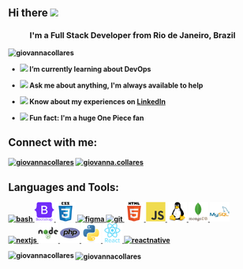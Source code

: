 <h2>Hi there <img src="https://media2.giphy.com/media/fXc70o9YOnocc0j8QO/source.gif" width="40"></h2>

<h3 align="center">I'm a Full Stack Developer from Rio de Janeiro, Brazil</h3>
<b>
  
<p align="left"> <img src="https://komarev.com/ghpvc/?username=giovannacollares&label=Profile%20views&color=0e75b6&style=flat" alt="giovannacollares" /> </p>

- <img src="https://images-wixmp-ed30a86b8c4ca887773594c2.wixmp.com/f/cf2836cb-5893-4a6c-b156-5a89d94fc721/dcphclj-ef0a915c-8c62-481e-bd8e-a2de4c1e1bb3.gif?token=eyJ0eXAiOiJKV1QiLCJhbGciOiJIUzI1NiJ9.eyJzdWIiOiJ1cm46YXBwOiIsImlzcyI6InVybjphcHA6Iiwib2JqIjpbW3sicGF0aCI6IlwvZlwvY2YyODM2Y2ItNTg5My00YTZjLWIxNTYtNWE4OWQ5NGZjNzIxXC9kY3BoY2xqLWVmMGE5MTVjLThjNjItNDgxZS1iZDhlLWEyZGU0YzFlMWJiMy5naWYifV1dLCJhdWQiOlsidXJuOnNlcnZpY2U6ZmlsZS5kb3dubG9hZCJdfQ.UzrowE4l8wYRKfqT_9Fl9XoU6awu0Fhz0g7iJ3o1J3M" width="20px"> I’m currently learning about <strong>DevOps</strong>

- <img src="https://giffiles.alphacoders.com/297/2970.gif" width="20px"> Ask me about <strong>anything</strong>, I'm always available to help

- <img src="https://31.media.tumblr.com/tumblr_mdghlnkX3f1qdtfd6o1_400.gif" width="20px"> Know about my experiences on <a href="https://www.linkedin.com/in/giovannacollares/">LinkedIn</a>

- <img src="https://media.tenor.com/images/813d1508b782824945a08bafa0252429/tenor.gif" width="20px">  Fun fact: <strong>I'm a huge One Piece fan</strong>

<b> 
  
<h2 align="left">Connect with me:</h2>

<p align="left">
<a href="https://linkedin.com/in/giovannacollares" target="blank"><img align="center" src="https://cdn.jsdelivr.net/npm/simple-icons@3.0.1/icons/linkedin.svg" alt="giovannacollares" height="30" width="40" /></a>
<a href="https://instagram.com/giovanna.collares" target="blank"><img align="center" src="https://cdn.jsdelivr.net/npm/simple-icons@3.0.1/icons/instagram.svg" alt="giovanna.collares" height="30" width="40" /></a>
</p>

<b>
  
<h2 align="left">Languages and Tools:</h2>

<a href="https://www.gnu.org/software/bash/" target="_blank"> <img src="https://www.vectorlogo.zone/logos/gnu_bash/gnu_bash-icon.svg" alt="bash" width="40" height="40"/> </a> <a href="https://getbootstrap.com" target="_blank"> <img src="https://raw.githubusercontent.com/devicons/devicon/master/icons/bootstrap/bootstrap-plain-wordmark.svg" alt="bootstrap" width="40" height="40"/> </a> <a href="https://www.w3schools.com/css/" target="_blank"> <img src="https://raw.githubusercontent.com/devicons/devicon/master/icons/css3/css3-original-wordmark.svg" alt="css3" width="40" height="40"/> </a> <a href="https://www.figma.com/" target="_blank"> <img src="https://www.vectorlogo.zone/logos/figma/figma-icon.svg" alt="figma" width="40" height="40"/> </a> <a href="https://git-scm.com/" target="_blank"> <img src="https://www.vectorlogo.zone/logos/git-scm/git-scm-icon.svg" alt="git" width="40" height="40"/> </a> <a href="https://www.w3.org/html/" target="_blank"> <img src="https://raw.githubusercontent.com/devicons/devicon/master/icons/html5/html5-original-wordmark.svg" alt="html5" width="40" height="40"/> </a> <a href="https://developer.mozilla.org/en-US/docs/Web/JavaScript" target="_blank"> <img src="https://raw.githubusercontent.com/devicons/devicon/master/icons/javascript/javascript-original.svg" alt="javascript" width="40" height="40"/> </a> <a href="https://www.linux.org/" target="_blank"> <img src="https://raw.githubusercontent.com/devicons/devicon/master/icons/linux/linux-original.svg" alt="linux" width="40" height="40"/> </a> <a href="https://www.mongodb.com/" target="_blank"> <img src="https://raw.githubusercontent.com/devicons/devicon/master/icons/mongodb/mongodb-original-wordmark.svg" alt="mongodb" width="40" height="40"/> </a> <a href="https://www.mysql.com/" target="_blank"> <img src="https://raw.githubusercontent.com/devicons/devicon/master/icons/mysql/mysql-original-wordmark.svg" alt="mysql" width="40" height="40"/> </a> <a href="https://nextjs.org/" target="_blank"> <img src="https://cdn.worldvectorlogo.com/logos/nextjs-3.svg" alt="nextjs" width="40" height="40"/> </a> <a href="https://nodejs.org" target="_blank"> <img src="https://raw.githubusercontent.com/devicons/devicon/master/icons/nodejs/nodejs-original-wordmark.svg" alt="nodejs" width="40" height="40"/> </a> <a href="https://www.php.net" target="_blank"> <img src="https://raw.githubusercontent.com/devicons/devicon/master/icons/php/php-original.svg" alt="php" width="40" height="40"/> </a> <a href="https://www.python.org" target="_blank"> <img src="https://raw.githubusercontent.com/devicons/devicon/master/icons/python/python-original.svg" alt="python" width="40" height="40"/> </a> <a href="https://reactjs.org/" target="_blank"> <img src="https://raw.githubusercontent.com/devicons/devicon/master/icons/react/react-original-wordmark.svg" alt="react" width="40" height="40"/> </a> <a href="https://reactnative.dev/" target="_blank"> <img src="https://reactnative.dev/img/header_logo.svg" alt="reactnative" width="40" height="40"/> </a> </p>

<b><b><b>
  
<p><img align="left" src="https://github-readme-stats.vercel.app/api/top-langs?username=giovannacollares&show_icons=true&locale=en&layout=compact" alt="giovannacollares" /></p>

<b>
  
<p>&nbsp;<img align="center" src="https://github-readme-stats.vercel.app/api?username=giovannacollares&show_icons=true&locale=en" alt="giovannacollares" /></p>


